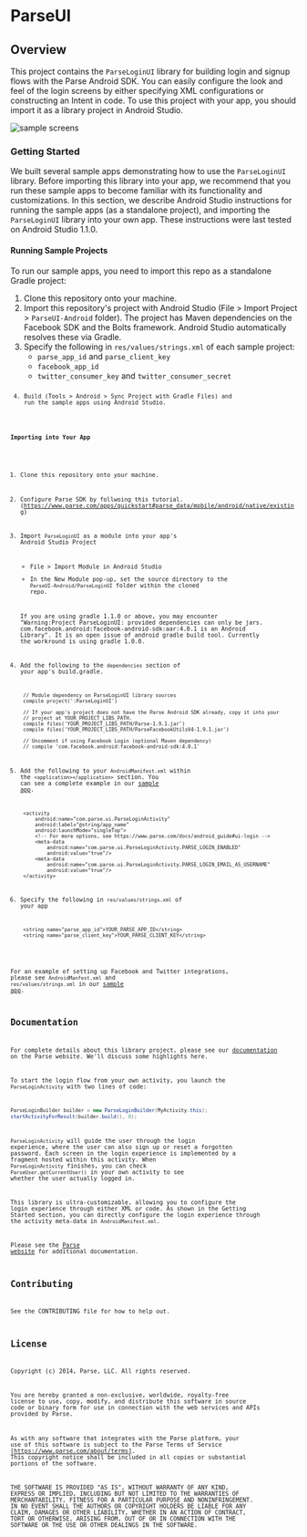 # ParseUI
## Overview
This project contains the `ParseLoginUI` library for building login and signup flows with the Parse Android SDK.
You can easily configure the look and feel of the login screens by either specifying XML configurations or constructing an Intent in code.
To use this project with your app, you should import it as a library project in Android Studio.

![sample screens](http://parseui-android.parseapp.com/images/parse_login_sample_screens.png)

### Getting Started
We built several sample apps demonstrating how to use the `ParseLoginUI` library.  Before importing
this library into your app, we recommend that you run these sample apps to become familiar with its
functionality and customizations.  In this section, we describe Android Studio instructions for
running the sample apps (as a standalone project), and importing the `ParseLoginUI` library into
your own app.  These instructions were last tested on Android Studio 1.1.0.

#### Running Sample Projects
To run our sample apps, you need to import this repo as a standalone Gradle project:

1. Clone this repository onto your machine.
2. Import this repository's project with Android Studio (File > Import Project > `ParseUI-Android` folder). The project has Maven dependencies on the Facebook SDK and the Bolts framework.  Android Studio automatically resolves these via Gradle.
3. Specify the following in `res/values/strings.xml` of each sample project:
    * <code>parse_app_id</code> and <code>parse_client_key</code>
    * <code>facebook_app_id</code>
    * <code>twitter_consumer_key</code> and <code>twitter_consumer_secret<code>
4. Build (Tools > Android > Sync Project with Gradle Files) and run the sample apps using Android Studio.

#### Importing into Your App
1. Clone this repository onto your machine.
2. Configure Parse SDK by follwoing this tutorial. (https://www.parse.com/apps/quickstart#parse_data/mobile/android/native/existing)
3. Import `ParseLoginUI` as a module into your app's Android Studio Project
    * File > Import Module in Android Studio
    * In the New Module pop-up, set the source directory to the `ParseUI-Android/ParseLoginUI` folder within the cloned repo.
    
    If you are using gradle 1.1.0 or above, you may encounter "Warning:Project ParseLoginUI: provided dependencies can only be jars. com.facebook.android:facebook-android-sdk:aar:4.0.1 is an Android Library". It is an open issue of android gradle build tool. Currently the workround is using gradle 1.0.0.
4. Add the following to the `dependencies` section of your app's build.gradle.

        // Module dependency on ParseLoginUI library sources
        compile project(':ParseLoginUI')

        // If your app's project does not have the Parse Android SDK already, copy it into your
        // project at YOUR_PROJECT_LIBS_PATH.
        compile files('YOUR_PROJECT_LIBS_PATH/Parse-1.9.1.jar')
        compile files('YOUR_PROJECT_LIBS_PATH/ParseFacebookUtilsV4-1.9.1.jar')

        // Uncomment if using Facebook Login (optional Maven dependency)
        // compile 'com.facebook.android:facebook-android-sdk:4.0.1'

5. Add the following to your `AndroidManifest.xml` within the `<application></application>` section.  You can see a complete example in our [sample app](https://github.com/ParsePlatform/ParseUI-Android/blob/master/ParseLoginSampleBasic/AndroidManifest.xml).

        <activity
            android:name="com.parse.ui.ParseLoginActivity"
            android:label="@string/app_name"
            android:launchMode="singleTop">
            <!-- For more options, see https://www.parse.com/docs/android_guide#ui-login -->
            <meta-data
                android:name="com.parse.ui.ParseLoginActivity.PARSE_LOGIN_ENABLED"
                android:value="true"/>
            <meta-data
                android:name="com.parse.ui.ParseLoginActivity.PARSE_LOGIN_EMAIL_AS_USERNAME"
                android:value="true"/>
        </activity>

6. Specify the following in `res/values/strings.xml` of your app

        <string name="parse_app_id">YOUR_PARSE_APP_ID</string>
        <string name="parse_client_key">YOUR_PARSE_CLIENT_KEY</string>

For an example of setting up Facebook and Twitter integrations, please see `AndroidManfest.xml` and `res/values/strings.xml` in our [sample app](https://github.com/ParsePlatform/ParseUI-Android/blob/master/ParseLoginSampleBasic).

## Documentation
For complete details about this library project, please see our [documentation](https://www.parse.com/docs/android_guide#ui-login) on the Parse website.
We'll discuss some highlights here.

To start the login flow from your own activity, you launch the `ParseLoginActivity` with two lines of code:

```java
ParseLoginBuilder builder = new ParseLoginBuilder(MyActivity.this);
startActivityForResult(builder.build(), 0);
```

`ParseLoginActivity` will guide the user through the login experience, where the user can also sign up or reset a forgotten password.
Each screen in the login experience is implemented by a fragment hosted within this activity.
When `ParseLoginActivity` finishes, you can check `ParseUser.getCurrentUser()` in your own activity to see whether the user actually logged in.

This library is ultra-customizable, allowing you to configure the login experience through either XML or code.
As shown in the Getting Started section, you can directly configure the login experience through the activity
meta-data in `AndroidManifest.xml`.

Please see the [Parse website](https://www.parse.com/docs/android_guide#ui-login) for additional documentation.

## Contributing
See the CONTRIBUTING file for how to help out.

## License
Copyright (c) 2014, Parse, LLC. All rights reserved.

You are hereby granted a non-exclusive, worldwide, royalty-free license to use,
copy, modify, and distribute this software in source code or binary form for use
in connection with the web services and APIs provided by Parse.

As with any software that integrates with the Parse platform, your use of
this software is subject to the Parse Terms of Service
[https://www.parse.com/about/terms]. This copyright notice shall be
included in all copies or substantial portions of the software.

THE SOFTWARE IS PROVIDED "AS IS", WITHOUT WARRANTY OF ANY KIND, EXPRESS OR
IMPLIED, INCLUDING BUT NOT LIMITED TO THE WARRANTIES OF MERCHANTABILITY, FITNESS
FOR A PARTICULAR PURPOSE AND NONINFRINGEMENT. IN NO EVENT SHALL THE AUTHORS OR
COPYRIGHT HOLDERS BE LIABLE FOR ANY CLAIM, DAMAGES OR OTHER LIABILITY, WHETHER
IN AN ACTION OF CONTRACT, TORT OR OTHERWISE, ARISING FROM, OUT OF OR IN
CONNECTION WITH THE SOFTWARE OR THE USE OR OTHER DEALINGS IN THE SOFTWARE.